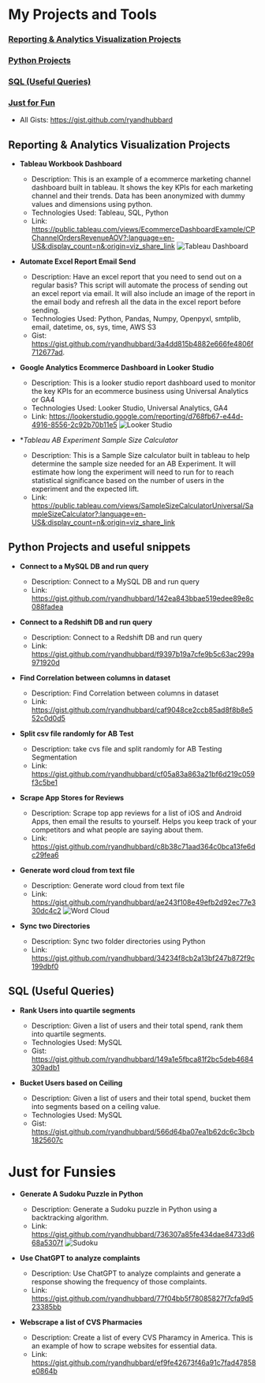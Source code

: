 # My Projects and Tools 

### [Reporting & Analytics Visualization Projects](#reporting--analytics-visualization-projects)<br>
### [Python Projects](#python-projects-and-useful-snippets)<br>
### [SQL (Useful Queries)](#sql-useful-queries)<br>
### [Just for Fun](#just-for-funsies)<br>

 - All Gists: https://gist.github.com/ryandhubbard

 ## Reporting & Analytics Visualization Projects

 - **Tableau Workbook Dashboard**
    - Description: This is an example of a ecommerce marketing channel dashboard built in tableau.  It shows the key KPIs for each marketing channel and their trends.  Data has been anonymized with dummy values and dimensions using python.
    - Technologies Used: Tableau, SQL, Python
    - Link: https://public.tableau.com/views/EcommerceDashboardExample/CPChannelOrdersRevenueAOV?:language=en-US&:display_count=n&:origin=viz_share_link
    ![Tableau Dashboard](https://user-images.githubusercontent.com/935207/276493972-17eef11b-10f2-4cc1-932f-a81d4dce1bbb.gif)

- **Automate Excel Report Email Send**
    - Description: Have an excel report that you need to send out on a regular basis? This script will automate the process of sending out an excel report via email.  It will also include an image of the report in the email body and refresh all the data in the excel report before sending.
    - Technologies Used: Python, Pandas, Numpy, Openpyxl, smtplib, email, datetime, os, sys, time, AWS S3
    - Gist: https://gist.github.com/ryandhubbard/3a4dd815b4882e666fe4806f712677ad.

- **Google Analytics Ecommerce Dashboard in Looker Studio**
    - Description: This is a looker studio report dashboard used to monitor the key KPIs for an ecommerce business using Universal Analytics or GA4
    - Technologies Used: Looker Studio, Universal Analytics, GA4
    - Link: https://lookerstudio.google.com/reporting/d768fb67-e44d-4916-8556-2c92b70b11e5
    ![Looker Studio](https://user-images.githubusercontent.com/935207/273344379-6c30305a-f1bf-417a-9649-47921d0812fe.gif)

 - **Tableau AB Experiment Sample Size Calculator*
    - Description: This is a Sample Size calculator built in tableau to help determine the sample size needed for an AB Experiment.  It will estimate how long the experiment will need to run for to reach statistical significance based on the number of users in the experiment and the expected lift.
    - Link: https://public.tableau.com/views/SampleSizeCalculatorUniversal/SampleSizeCalculator?:language=en-US&:display_count=n&:origin=viz_share_link

 ## Python Projects and useful snippets

 - **Connect to a MySQL DB and run query**
    - Description: Connect to a MySQL DB and run query
    - Link: https://gist.github.com/ryandhubbard/142ea843bbae519edee89e8c088fadea

 - **Connect to a Redshift DB and run query**
    - Description: Connect to a Redshift DB and run query
    - Link: https://gist.github.com/ryandhubbard/f9397b19a7cfe9b5c63ac299a971920d

 - **Find Correlation between columns in dataset**
    - Description: Find Correlation between columns in dataset
    - Link: https://gist.github.com/ryandhubbard/caf9048ce2ccb85ad8f8b8e552c0d0d5

- **Split csv file randomly for AB Test**
    - Description: take cvs file and split randomly for AB Testing Segmentation
    - Link: https://gist.github.com/ryandhubbard/cf05a83a863a21bf6d219c059f3c5be1


 - **Scrape App Stores for Reviews**
    - Description: Scrape top app reviews for a list of iOS and Android Apps, then email the results to yourself.  Helps you keep track of your competitors and what people are saying about them.
    - Link: https://gist.github.com/ryandhubbard/c8b38c71aad364c0bca13fe6dc29fea6

- **Generate word cloud from text file**
    - Description: Generate word cloud from text file
    - Link: https://gist.github.com/ryandhubbard/ae243f108e49efb2d92ec77e330dc4c2
        ![Word Cloud](https://user-images.githubusercontent.com/935207/271796667-716d976a-a3c0-40ec-8c22-83acd1ab6470.png)

- **Sync two Directories**
    - Description: Sync two folder directories using Python
    - Link: https://gist.github.com/ryandhubbard/34234f8cb2a13bf247b872f9c199dbf0

 ## SQL (Useful Queries)

- **Rank Users into quartile segments**
    - Description: Given a list of users and their total spend, rank them into quartile segments.
    - Technologies Used: MySQL
    - Gist: https://gist.github.com/ryandhubbard/149a1e5fbca81f2bc5deb4684309adb1

- **Bucket Users based on Ceiling**
    - Description: Given a list of users and their total spend, bucket them into segments based on a ceiling value.
    - Technologies Used: MySQL
    - Gist: https://gist.github.com/ryandhubbard/566d64ba07ea1b62dc6c3bcb1825607c

 # Just for Funsies
    
- **Generate A Sudoku Puzzle in Python**
    - Description: Generate a Sudoku puzzle in Python using a backtracking algorithm.
    - Link: https://gist.github.com/ryandhubbard/736307a85fe434dae84733d668a5307f
    ![Sudoku](https://user-images.githubusercontent.com/935207/206568981-73fe117d-5441-48a2-b3f6-011a9af7a700.png)

- **Use ChatGPT to analyze complaints**
    - Description: Use ChatGPT to analyze complaints and generate a response showing the frequency of those complaints.
    - Link: https://gist.github.com/ryandhubbard/77f04bb5f78085827f7cfa9d523385bb

- **Webscrape a list of CVS Pharmacies**
    - Description: Create a list of every CVS Pharamcy in America. This is an example of how to scrape websites for essential data.
    - Link: https://gist.github.com/ryandhubbard/ef9fe42673f46a91c7fad47858e0864b





<!-- - **Customer Retention Rates**
    - Description: Brief description of the project.
    - Technologies Used: List of technologies used in the project.
    - Link: Link to the project (if applicable). -->



